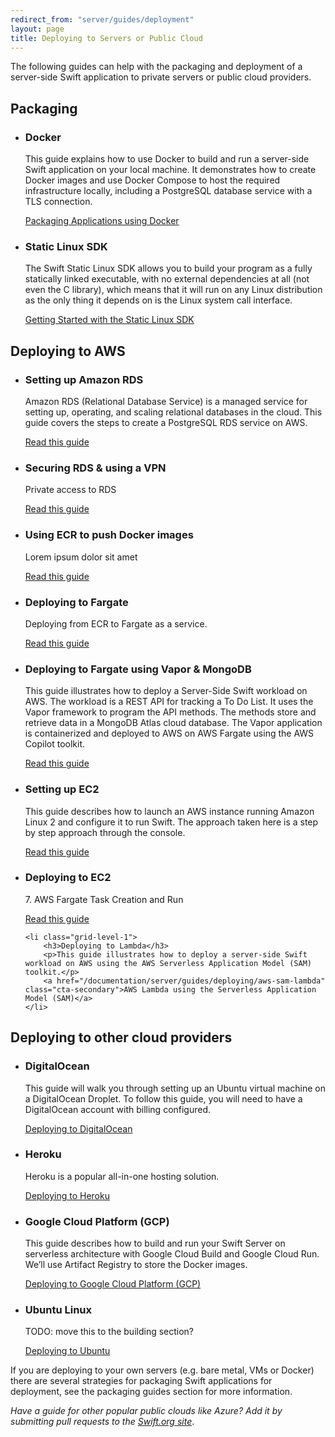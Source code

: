 ```yaml
---
redirect_from: "server/guides/deployment"
layout: page
title: Deploying to Servers or Public Cloud
---
```


The following guides can help with the packaging and deployment of a server-side Swift application to private servers or public cloud providers.

## Packaging

<ul class="grid-level-0">
    <li class="grid-level-1">
        <h3>Docker</h3>
        <p>This guide explains how to use Docker to build and run a server-side Swift application on your local machine. It demonstrates how to create Docker images and use Docker Compose to host the required infrastructure locally, including a PostgreSQL database service with a TLS connection.</p>
        <a href="/documentation/server/guides/packaging" class="cta-secondary">Packaging Applications using Docker</a>
    </li>
    <li class="grid-level-1">
        <h3>Static Linux SDK</h3>
        <p>The Swift Static Linux SDK allows you to build your program as a fully statically linked executable, with no external dependencies at all (not even the C library), which means that it will run on any Linux distribution as the only thing it depends on is the Linux system call interface.</p>
        <a href="/documentation/articles/static-linux-getting-started" class="cta-secondary">Getting Started with the Static Linux SDK</a>
    </li>
</ul>


## Deploying to AWS

<ul class="grid-level-0">
    <li class="grid-level-1">
        <h3>Setting up Amazon RDS</h3>
        <p>Amazon RDS (Relational Database Service) is a managed service for setting up, operating, and scaling relational databases in the cloud. This guide covers the steps to create a PostgreSQL RDS service on AWS.</p>
        <a href="/documentation/server/guides/deploying/setting-up-amazon-rds/" class="cta-secondary">Read this guide</a>
    </li>
    <li class="grid-level-1">
        <h3>Securing RDS & using a VPN </h3>
        <p>Private access to RDS</p>
        <a href="/documentation/server/guides/deploying/securing-rds-and-using-a-vpn/" class="cta-secondary">Read this guide</a>
    </li>    
    <li class="grid-level-1">
        <h3>Using ECR to push Docker images</h3>
        <p>Lorem ipsum dolor sit amet</p>
        <a href="/documentation/server/guides/deploying/using-ecr-to-push-docker-images/" class="cta-secondary">Read this guide</a>
    </li>
    <li class="grid-level-1">
        <h3>Deploying to Fargate</h3>
        <p>Deploying from ECR to Fargate as a service.</p>
        <a href="/documentation/server/guides/deploying/deploying-to-fargate/" class="cta-secondary">Read this guide</a>
    </li>
    <li class="grid-level-1">
        <h3>Deploying to Fargate using Vapor & MongoDB</h3>
        <p>This guide illustrates how to deploy a Server-Side Swift workload on AWS. The workload is a REST API for tracking a To Do List. It uses the Vapor framework to program the API methods. The methods store and retrieve data in a MongoDB Atlas cloud database. The Vapor application is containerized and deployed to AWS on AWS Fargate using the AWS Copilot toolkit.</p>
        <a href="/documentation/server/guides/deploying/aws-copilot-fargate-vapor-mongo" class="cta-secondary">Read this guide</a>
    </li>
    <li class="grid-level-1">
        <h3>Setting up EC2</h3>
        <p>This guide describes how to launch an AWS instance running Amazon Linux 2 and configure it to run Swift. The approach taken here is a step by step approach through the console.</p>
        <a href="/documentation/server/guides/deploying/setting-up-amazon-ec2/" class="cta-secondary">Read this guide</a>
    </li>
    <li class="grid-level-1">
        <h3>Deploying to EC2</h3>
        <p>7. AWS Fargate Task Creation and Run</p>
        <a href="/documentation/server/guides/deploying/aws/" class="cta-secondary">Read this guide</a>
    </li>
    
    <li class="grid-level-1">
        <h3>Deploying to Lambda</h3>
        <p>This guide illustrates how to deploy a server-side Swift workload on AWS using the AWS Serverless Application Model (SAM) toolkit.</p>
        <a href="/documentation/server/guides/deploying/aws-sam-lambda" class="cta-secondary">AWS Lambda using the Serverless Application Model (SAM)</a>
    </li>
</ul>


## Deploying to other cloud providers

<ul class="grid-level-0">
    <li class="grid-level-1">
        <h3>DigitalOcean</h3>
        <p>This guide will walk you through setting up an Ubuntu virtual machine on a DigitalOcean Droplet. To follow this guide, you will need to have a DigitalOcean account with billing configured.</p>
        <a href="/documentation/server/guides/deploying/digital-ocean" class="cta-secondary">Deploying to DigitalOcean</a>
    </li>
    <li class="grid-level-1">
        <h3>Heroku</h3>
        <p>Heroku is a popular all-in-one hosting solution.</p>
        <a href="/documentation/server/guides/deploying/heroku" class="cta-secondary">Deploying to Heroku</a>
    </li>
    <li class="grid-level-1">
        <h3>Google Cloud Platform (GCP)</h3>
        <p>This guide describes how to build and run your Swift Server on serverless architecture with Google Cloud Build and Google Cloud Run. We’ll use Artifact Registry to store the Docker images.</p>
        <a href="/documentation/server/guides/deploying/gcp" class="cta-secondary">Deploying to Google Cloud Platform (GCP)</a>
    </li>
    <li class="grid-level-1">
        <h3>Ubuntu Linux</h3>
        <p>TODO: move this to the building section?</p>
        <a href="/documentation/server/guides/deploying/ubuntu" class="cta-secondary">Deploying to Ubuntu</a>
    </li>
</ul>

If you are deploying to your own servers (e.g. bare metal, VMs or Docker) there are several strategies for packaging Swift applications for deployment, see the packaging guides section for more information.

_Have a guide for other popular public clouds like Azure? Add it by submitting pull requests to the [Swift.org site](https://github.com/swiftlang/swift-org-website)_.


